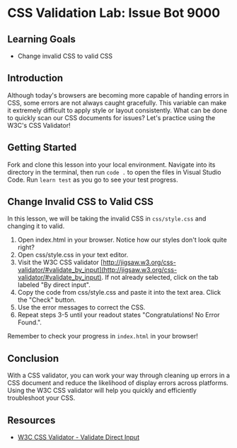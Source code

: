 # CSS Validation Lab: Issue Bot 9000

## Learning Goals

- Change invalid CSS to valid CSS

## Introduction

Although today's browsers are becoming more capable of handing errors in CSS,
some errors are not always caught gracefully. This variable can make it
extremely difficult to apply style or layout consistently. What can be done to
quickly scan our CSS documents for issues? Let's practice using the W3C's CSS
Validator!

## Getting Started

Fork and clone this lesson into your local environment. Navigate into its
directory in the terminal, then run `code .` to open the files in Visual Studio
Code. Run `learn test` as you go to see your test progress.

## Change Invalid CSS to Valid CSS

In this lesson, we will be taking the invalid CSS in `css/style.css` and
changing it to valid.

1. Open index.html in your browser. Notice how our styles don't look quite
   right?
2. Open css/style.css in your text editor.
3. Visit the W3C CSS validator
   [http://jigsaw.w3.org/css-validator/#validate_by_input](http://jigsaw.w3.org/css-validator/#validate_by_input).
   If not already selected, click on the tab labeled "By direct input".
4. Copy the code from css/style.css and paste it into the text area. Click the
   "Check" button.
5. Use the error messages to correct the CSS.
6. Repeat steps 3-5 until your readout states "Congratulations! No Error
   Found.".

Remember to check your progress in `index.html` in your browser!

## Conclusion

With a CSS validator, you can work your way through cleaning up errors in a CSS
document and reduce the likelihood of display errors across platforms. Using the
W3C CSS validator will help you quickly and efficiently troubleshoot your CSS.

## Resources

- [W3C CSS Validator - Validate Direct Input](http://jigsaw.w3.org/css-validator/#validate_by_input)
